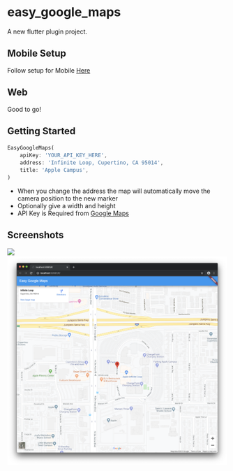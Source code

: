 # easy_google_maps

A new flutter plugin project.

## Mobile Setup

Follow setup for Mobile [Here](https://pub.dev/packages/google_maps_flutter)

## Web

Good to go!

## Getting Started

```dart
EasyGoogleMaps(
    apiKey: 'YOUR_API_KEY_HERE',
    address: 'Infinite Loop, Cupertino, CA 95014',
    title: 'Apple Campus',
)
```

- When you change the address the map will automatically move the camera position to the new marker
- Optionally give a width and height
- API Key is Required from [Google Maps](https://developers.google.com/maps/documentation/embed/get-api-key)

## Screenshots

![](/doc/screenshots/1.png)
![](/doc/screenshots/2.png)
